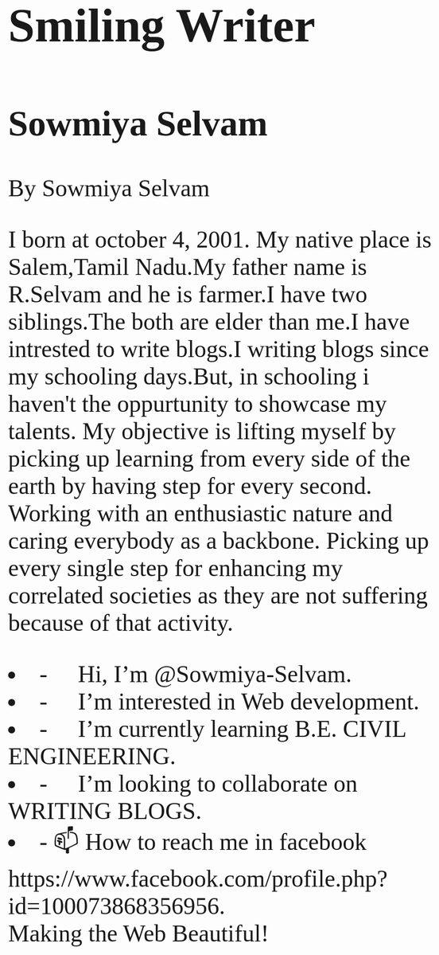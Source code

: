 <!DOCTTYPE html>
<html>
  <head style="background-color:powderblue;">
  <style="font-family:'Orbitron';">
  <style="background-color:blue;">
  <h1>Smiling Writer</h1>
  </head>
  <h2>Sowmiya Selvam</h2>
 <h2="font-size:60px;">By Sowmiya Selvam</h2>
</html>
 <body>
 <p>I born at october 4, 2001. My native place is Salem,Tamil Nadu.My father name is R.Selvam and he is farmer.I have two siblings.The both are elder than me.I have intrested to write blogs.I writing blogs since my schooling days.But, in schooling i haven't the oppurtunity to showcase my talents.
  My objective is lifting myself by picking up learning from every side of the earth by having step for every second. Working with an enthusiastic nature and caring everybody as a backbone. Picking up every single step for enhancing my correlated societies as they are not suffering because of that activity.
  </p>
</body>
</html>
<u1>
 <li> - 👋 Hi, I’m @Sowmiya-Selvam.</li>
 <li> - 👀 I’m interested in Web development.</li> 
 <li>- 🌱 I’m currently learning B.E. CIVIL ENGINEERING.</li>
 <li>- 💞️ I’m looking to collaborate on WRITING BLOGS.</li>
 <li>- 📫 How to reach me in facebook https://www.facebook.com/profile.php?id=100073868356956.</li>
</u1>
<img

<!---
Sowmiya-Selvam/Sowmiya-Selvam is a ✨ special ✨ repository because its `README.md` (this file) appears on your GitHub profile.
You can click the Preview link to take a look at your changes.
--->
<html>
  <head>
    <link rel="stylesheet"
          href="https://fonts.googleapis.com/css2?family=Crimson+Pro">
    <style>
      body {
        font-family: 'Crimson Pro', serif;
        font-size: 48px;
      }
    </style>
  </head>
  <body>
    <div>Making the Web Beautiful!</div>
  </body>
</html>
          
